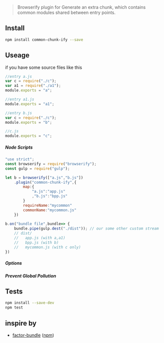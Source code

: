 
> Browserify plugin for Generate an extra chunk, which contains common modules shared between entry points.

## Install
``` bash
npm install common-chunk-ify --save
```

## Useage
if you have some source files like this
```javascript
//entry a.js
var c = require("./c");
var a1 = require("./a1");
module.exports = "a";
```

```javascript
//entry a1.js
module.exports = "a1";
```

```javascript
//entry b.js
var c = require("./c");
module.exports = "b";
```

```javascript
//c.js
module.exports = "c";
```

##### Node Scripts

```javascript
"use strict";
const browserify = require("browserify");
const gulp = require("gulp");

let b = browserify(["a.js","b.js"])
    .plugin("common-chunk-ify",{
        map:{
            "a.js":"app.js"
            ,"b.js":"bpp.js"
        }
        requireName:"mycommon"
        commonName:"mycommon.js"
    })
    
b.on("bundle file",bundle=> {
    bundle.pipe(gulp.dest("./dist")); // our some other custom stream
    // dist/
    //   app.js (with a,a1)
    //   bpp.js (with b)
    //   mycommon.js (with c only)
})
```

##### Options

##### Prevent Global Pollution

## Tests
``` bash
npm install --save-dev
npm test
```

## inspire by
- [factor-bundle](https://github.com/substack/factor-bundle) ([npm](https://www.npmjs.com/package/factor-bundle))